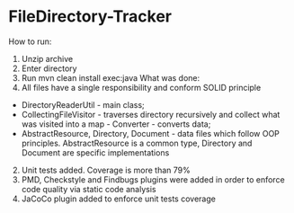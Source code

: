 # FileDirectory-Tracker

How   to   run:
1.   Unzip   archive
2.   Enter   directory
3.  Run   mvn   clean   install   exec:java
What   was   done:
1.   All   files   have   a   single   responsibility   and   conform   SOLID   principle
-   DirectoryReaderUtil   -   main   class;
-   CollectingFileVisitor   -   traverses   directory   recursively   and   collect   what   was   visited   into   a   map -   Converter   -   converts   data;
-   AbstractResource,   Directory,   Document   -   data   files   which   follow   OOP   principles. AbstractResource   is   a   common   type,   Directory   and   Document   are   specific   implementations
2.   Unit   tests   added.   Coverage   is   more   than   79%
3.   PMD,   Checkstyle   and   Findbugs   plugins   were   added   in   order   to   enforce   code   quality   via   static
code   analysis
4.   JaCoCo   plugin   added   to   enforce   unit   tests   coverage
